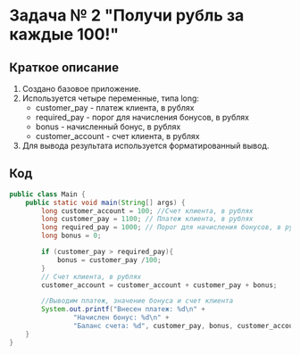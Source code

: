 # Задача № 2 "Получи рубль за каждые 100!"

## Краткое описание

1. Создано базовое приложение. 
2. Используется четыре переменные, типа long:
    * customer_pay      -   платеж клиента, в рублях
    * required_pay      -   порог для начисления бонусов, в рублях
    * bonus             -   начисленный бонус, в рублях
    * customer_account  -   счет клиента, в рублях
3. Для вывода результата используется форматированный вывод.

## Код

```java
public class Main {
    public static void main(String[] args) {
        long customer_account = 100; //Счет клиента, в рублях
        long customer_pay = 1100; // Платеж клиента, в рублях
        long required_pay = 1000; // Порог для начисления бонусов, в рублях
        long bonus = 0;

        if (customer_pay > required_pay){
            bonus = customer_pay /100;
        }
        // Счет клиента, в рублях
        customer_account = customer_account + customer_pay + bonus;

        //Выводим платеж, значение бонуса и счет клиента
        System.out.printf("Внесен платеж: %d\n" +
                "Начислен бонус: %d\n" +
                "Баланс счета: %d", customer_pay, bonus, customer_account);
    }
}
```